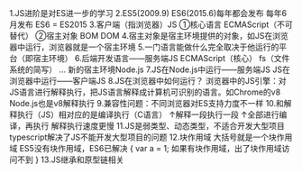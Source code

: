 1.JS进阶是对ES进一步的学习
2.ES5(2009.9) ES6(2015.6)每年都会发布 每年6月发布   ES6 = ES2015 
3.客户端（指浏览器）JS
  ①核心语言 ECMAScript（不可替代）
  ②宿主对象 BOM DOM
4.宿主对象是宿主环境提供的对象，如JS在浏览器中运行，浏览器就是一个宿主环境
5.一门语言能做什么完全取决于他运行的平台（即宿主环境）
6.后端开发语言——服务端JS
  ECMAScript（核心）  fs（文件系统的简写） ...
  新的宿主环境Node.js
7.JS在Node.js中运行——服务端JS
  JS在浏览器中运行——客户端JS
8.JS在浏览器中如何运行？
  浏览器中的JS引擎：对JS语言进行解释执行，把JS语言解释成计算机可识别的语言。如Chrome的v8
  Node.js也是v8解释执行
9.兼容性问题：不同浏览器对ES支持力度不一样
10.和解释执行（JS）相对应的是编译执行（C语言）
      ↑解释一段执行一段      ↑全部进行编译，再执行
    解释执行速度更慢
11.JS是弱类型、动态类型，不适合开发大型项目
   typescript解决了JS不能开发大型项目的问题
12.块作用域  大括号就是一个块作用域
	ES5没有块作用域，ES6已解决
              {
                  var a = 1; 如果有块作用域，出了块作用域访问不到
               }
13.JS继承和原型链相关